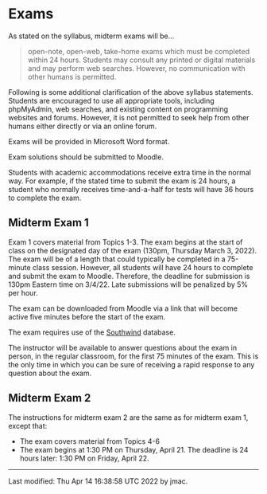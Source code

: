 # Exams

As stated on the syllabus, midterm exams will be...
    
> open-note, open-web, take-home exams which must be
> completed within 24 hours. Students may consult any printed or
> digital materials and may perform web searches. However, no
> communication with other humans is permitted.

Following is some additional clarification of the above syllabus
statements. Students are encouraged to use all appropriate tools,
including phpMyAdmin, web searches, and existing content on programming
websites and forums. However, it is not permitted to seek help from
other humans either directly or via an online forum.

Exams will be provided in Microsoft Word format.

Exam solutions should be submitted to Moodle.

Students with academic accommodations receive extra time in the normal
way. For example, if the stated time to submit the exam is 24 hours, a
student who normally receives time-and-a-half for tests will have 36
hours to complete the exam.


## Midterm Exam 1

Exam 1 covers material from Topics 1-3. The exam begins at the start
of class on the designated day of the exam (130pm, Thursday March 3,
2022). The exam will be of a length that could typically be completed
in a 75-minute class session. However, all students will have 24 hours
to complete and submit the exam to Moodle. Therefore, the deadline for
submission is 130pm Eastern time on 3/4/22. Late submissions will be
penalized by 5% per hour.

The exam can be downloaded from Moodle via a link that will become active five minutes before the start of the exam.

The exam requires use of the [Southwind](sql/southwind.sql) database.

The instructor will be available to answer questions about the exam in
person, in the regular classroom, for the first 75 minutes of the
exam. This is the only time in which you can be sure of receiving a
rapid response to any question about the exam.


## Midterm Exam 2

The instructions for midterm exam 2 are the same as for midterm exam
1, except that:
* The exam covers material from Topics 4-6
* The exam begins at 1:30 PM on Thursday, April 21. The deadline
  is 24 hours later: 1:30 PM on Friday, April 22.

----
Last modified: Thu Apr 14 16:38:58 UTC 2022 by jmac.
